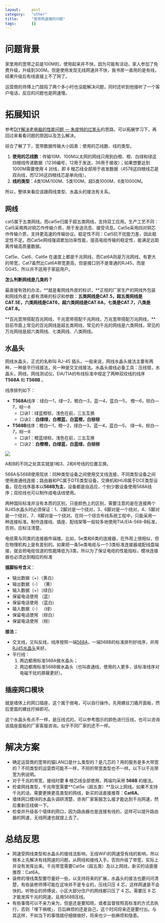 ```yaml
---
layout:		post
category:	"other"
title:		"宽带网速慢的问题"
tags:		[]
---
```


# 问题背景

家里用的宽带之前是100M的，使用起来并不快，因为可能有活动，家人参加了免费升级，升级到300M。但是使用发现无线网速并不快，我书房一直用的是有线，结果升级后有线直接上不了网了。



运营商的师傅上门鼓捣了两个多小时也没能解决问题，同时还听到他接听了一个客户电话，反应的问题也是网速慢。



# 拓展知识

参考[DIY解决老电脑的性能问题 — 朱皮特的烂笔头](https://zhupite.com/soft/diy-improve-computer-performance.html)的思路，可以拓展学习下，再回过来看看问题的原因以及怎么解决。



综合了解了下，宽带数据传输大小因素：使用的芯线数、线的类型。

1. **使用的芯线数**：传输10M、100M以太网的网线只用到白橙、橙、白绿和绿这四根线传递数据（1236编号，12用于发送，36用于接收）；如果想要达到1000M需要使用 4 对线，即 8 根芯线全部用于收发数据（4578这四根线芯是双向线，而1236这四根线芯是单向线）。
2. **线的类型**：4类10M/100M、5类100M、超5类1000M、6类10000M。



所以，整体来看应该跟网线类型、水晶头的接法有关系。



## 网线

cat5属于五类网线。而cat5e归属于超五类网线，支持双工应用。生产工艺不同：Cat5采用两对铜芯作传输介质，用于发送讯息、接受讯息。Cat5e采用四对铜芯作传输介质，支持更高速的传输协议。稳定性不同：Cat5抗干扰能力差，因此稳定性不足。而Cat5e网线强调累加功率性能，提高电缆传输的稳定性，能满足远距离传输高质量数据。

Cat5e、Cat6、Cat6e 在速度上都是千兆网线，而Cat6A则是万兆网线，有更大的带宽，Cat7虽然比Cat6A带宽更高，但是接口则不是普通的RJ45，而是GG45，所以并不适用于家庭用户。



**怎么判断网线是几类的？**

最直接有效的办法，**就是看网线外皮的标识，**正规的厂家生产的网线外包装和网线外皮上都有清晰的标识和参数：**五类网线是CAT.5，超五类网线是CAT.5E，六类网线是CAT6，超六类网线是CAT.6A，七类是CAT.7，八类是CAT.8。**



**百兆宽带搭配百兆网线，千兆宽带搭配千兆网线，万兆宽带搭配万兆网线，**目前市面上常见的百兆网线是超五类网线，常见的千兆的网线是六类网线，常见的万兆网线是超六类网线、七类网线、八类网线。



## 水晶头

网线水晶头，正式的名称叫 RJ-45 插头。一般来说，网线水晶头接法主要有两种，一种是平行线接法，另一种是交叉线接法。水晶头接线必备工具：压线钳，水晶头，网线，网线测试仪。EIA/TIA的布线标准中规定了两种双绞线的线序 **T568A** 和 **T568B** 。



线序排列如下：

- **T568A**线序：绿白—1，绿—2，橙白—3，蓝—4，蓝白—5， 橙—6，棕白—7，棕—8
  - 口诀1：绿蓝橙棕，浅色在前，三五互换
  - 口诀2：**白绿绿，白橙蓝，白蓝橙，白棕棕**
- **T568B**线序：橙白—1，橙—2，绿白—3，蓝—4，蓝白—5， 绿—6，棕白—7，棕—8
  - 口诀1：橙蓝绿棕，浅色在前，三五互换
  - 口诀2：**白橙橙，白绿蓝，白蓝绿，白棕棕**

![](https://www.zhoumoniuzai.com/zb_users/upload/2022/03/20220330235454164865569421583.jpeg)

A和B的不同之处其实就是1和3、2和6号线的位置互换。



568A与568B使用现状：同种类型设备之间使用交叉线连接，不同类型设备之间使用直通线连接；路由器和PC属于DTE类型设备，交换机和HUB属于DCE类型设备。现在线序基本以**568B为主**，设备都是自适应，个别少数设备使用568A线序；双绞线也可以制作成电话线使用。



两种国际标准并没有本质的区别，只是颜色上的区别，需要注意的是在连接两个RJ45水晶头时必须保证：1、2脚对是一个绕对，3、6脚对是一个绕对，4、5脚对是一个绕对，7、8脚对是一个绕对。在同一个综合布线系统工程中，只能采用一种连接标准。制作连接线、插座、配线架等一般较多地使用TIA/EIA-568-B标准，否则，应标注清楚。



电缆需与同类的连接器件端接。比如，5e类和6类的连接器，在外观上很相似，但在物理机构上是有差别的。如果把一条5e类电缆与一个3类标准连接器或配线盘端接，就会把电缆信道的性能降低为3类。所以为了保证电缆的性能指标，模块连接器也必须达到相应的标准



**插脚标号含义**：

- 输出数据（+）（黄白）
- 输出数据（-） （黄）
- 输入数据（+）（绿白）
- 保留电话使用  （蓝）
- 保留电话使用  （蓝白）
- 输入数据（-） （绿）
- 保留电话使用  （棕白）
- 保留电话使用  （棕）



**接法：**

- 交叉线，又叫反线，线序按照一端[568A](https://baike.baidu.com/item/568A/9679118)，一端568B的标准排列好线序，并用[RJ45水晶头](https://baike.baidu.com/item/RJ45水晶头)夹好。
- 平行线：
  1. 两边都用标准568A做水晶头；
  2. 两边都用标准568B做水晶头（也叫直通线，使用的人更多，该标准线序对电磁干扰的屏蔽更好）。



## 插座网口模块

就是墙体上的网口插座，这个属于弱电，可以自行操作。先用螺丝刀撬开面板，然后里面的螺丝拧掉即可。



这个水晶头有点不一样，是压线式的，可以参考图示的颜色进行压线，也可以咨询该插座面板的厂家客服咨询。似乎不同厂家的还不一样。





# 解决方案

- 确定运营商的宽带的猫LAN口是什么类型的？是几芯的？用的服务是多大带宽的？不同类型的运营商可能不一样，不同的带宽类型也不一样。以下以千兆带宽为例说明。
- 对于千兆的带宽，接线时要 **8** 根芯线全部使用，两端均采用 **568B** 的接法。
- 检查网线类型，千兆带宽需要**Cat5e（超五类）**及以上网线。如果不支持千兆的话，需要更换更高类型的网线，新买的话直接推荐：**Cat6A**。
- 墙体网口模块的水晶头调研清楚，咨询厂家客服怎么接才能达到千兆网速，然后重新压线做一下。
- 检查并升级各个墙体的网口，因为路由器也是连接有线的，这样可以提升路由器的网速，无线网速也就提上去了。



# 总结反思

- 网速受网线类型和水晶头的接线法影响，无线WiFi的网速受有线的影响，所以根本上先解决有线网速的问题，从网线和接线入手。否则升级了带宽，实际上并没有发挥出来。千兆带宽需要Cat5e（超五类）及以上网线，新买的话直接推荐：Cat6A。
- 装修的埋线类型要尽量好一些，以支持将来的扩展，水晶头的接法也要问问清楚，有些装修师傅可能在这块并不是专业的，压线只压 4 芯，这样网速是不会快的。听物业的师傅说，小区大部分住户的网线都只压了 4 芯。需要压 8 芯才能发挥千兆的网速，且用568B压线。
- 有些事情可以不亲力亲为，但是还是要知晓，或者监督按照高标准的方式去执行，否则「埋下祸根」，日后麻烦的还是自己，这个时间将来还是要付出。与其这样，不如当下的事情就仔细做做好，将来也少一些麻烦和隐患。

